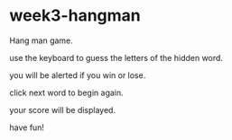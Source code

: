 # week3-hangman

Hang man game.

use the keyboard to guess the letters of the hidden word.

you will be alerted if you win or lose.

click next word to begin again.

your score will be displayed.

have fun!
